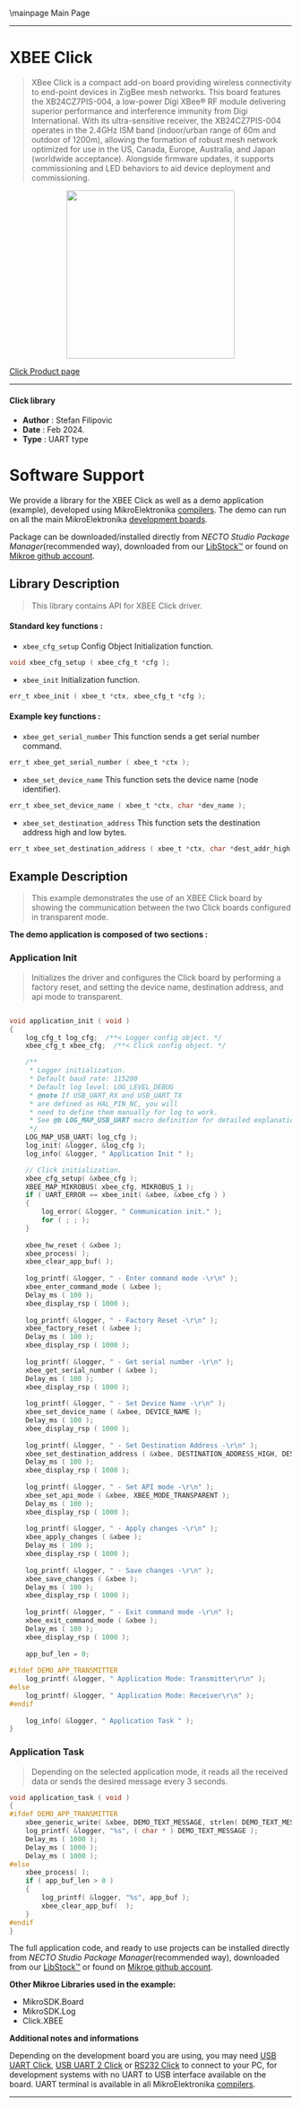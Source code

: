 \mainpage Main Page

---
# XBEE Click

> XBee Click is a compact add-on board providing wireless connectivity to end-point devices in ZigBee mesh networks. This board features the XB24CZ7PIS-004, a low-power Digi XBee® RF module delivering superior performance and interference immunity from Digi International. With its ultra-sensitive receiver, the XB24CZ7PIS-004 operates in the 2.4GHz ISM band (indoor/urban range of 60m and outdoor of 1200m), allowing the formation of robust mesh network optimized for use in the US, Canada, Europe, Australia, and Japan (worldwide acceptance). Alongside firmware updates, it supports commissioning and LED behaviors to aid device deployment and commissioning.

<p align="center">
  <img src="https://download.mikroe.com/images/click_for_ide/xbee_click.png" height=300px>
</p>

[Click Product page](https://www.mikroe.com/xbee-click)

---


#### Click library

- **Author**        : Stefan Filipovic
- **Date**          : Feb 2024.
- **Type**          : UART type


# Software Support

We provide a library for the XBEE Click
as well as a demo application (example), developed using MikroElektronika
[compilers](https://www.mikroe.com/necto-studio).
The demo can run on all the main MikroElektronika [development boards](https://www.mikroe.com/development-boards).

Package can be downloaded/installed directly from *NECTO Studio Package Manager*(recommended way), downloaded from our [LibStock&trade;](https://libstock.mikroe.com) or found on [Mikroe github account](https://github.com/MikroElektronika/mikrosdk_click_v2/tree/master/clicks).

## Library Description

> This library contains API for XBEE Click driver.

#### Standard key functions :

- `xbee_cfg_setup` Config Object Initialization function.
```c
void xbee_cfg_setup ( xbee_cfg_t *cfg );
```

- `xbee_init` Initialization function.
```c
err_t xbee_init ( xbee_t *ctx, xbee_cfg_t *cfg );
```

#### Example key functions :

- `xbee_get_serial_number` This function sends a get serial number command.
```c
err_t xbee_get_serial_number ( xbee_t *ctx );
```

- `xbee_set_device_name` This function sets the device name (node identifier).
```c
err_t xbee_set_device_name ( xbee_t *ctx, char *dev_name );
```

- `xbee_set_destination_address` This function sets the destination address high and low bytes.
```c
err_t xbee_set_destination_address ( xbee_t *ctx, char *dest_addr_high, char *dest_addr_low );
```

## Example Description

> This example demonstrates the use of an XBEE Click board by showing the communication between the two Click boards configured in transparent mode.

**The demo application is composed of two sections :**

### Application Init

> Initializes the driver and configures the Click board by performing a factory reset, and setting the device name, destination address, and api mode to transparent.

```c

void application_init ( void )
{
    log_cfg_t log_cfg;  /**< Logger config object. */
    xbee_cfg_t xbee_cfg;  /**< Click config object. */

    /** 
     * Logger initialization.
     * Default baud rate: 115200
     * Default log level: LOG_LEVEL_DEBUG
     * @note If USB_UART_RX and USB_UART_TX 
     * are defined as HAL_PIN_NC, you will 
     * need to define them manually for log to work. 
     * See @b LOG_MAP_USB_UART macro definition for detailed explanation.
     */
    LOG_MAP_USB_UART( log_cfg );
    log_init( &logger, &log_cfg );
    log_info( &logger, " Application Init " );

    // Click initialization.
    xbee_cfg_setup( &xbee_cfg );
    XBEE_MAP_MIKROBUS( xbee_cfg, MIKROBUS_1 );
    if ( UART_ERROR == xbee_init( &xbee, &xbee_cfg ) ) 
    {
        log_error( &logger, " Communication init." );
        for ( ; ; );
    }
    
    xbee_hw_reset ( &xbee );
    xbee_process( );
    xbee_clear_app_buf( );
    
    log_printf( &logger, " - Enter command mode -\r\n" );
    xbee_enter_command_mode ( &xbee );
    Delay_ms ( 100 );
    xbee_display_rsp ( 1000 );
    
    log_printf( &logger, " - Factory Reset -\r\n" );
    xbee_factory_reset ( &xbee );
    Delay_ms ( 100 );
    xbee_display_rsp ( 1000 );
    
    log_printf( &logger, " - Get serial number -\r\n" );
    xbee_get_serial_number ( &xbee );
    Delay_ms ( 100 );
    xbee_display_rsp ( 1000 );
    
    log_printf( &logger, " - Set Device Name -\r\n" );
    xbee_set_device_name ( &xbee, DEVICE_NAME );
    Delay_ms ( 100 );
    xbee_display_rsp ( 1000 );
    
    log_printf( &logger, " - Set Destination Address -\r\n" );
    xbee_set_destination_address ( &xbee, DESTINATION_ADDRESS_HIGH, DESTINATION_ADDRESS_LOW );
    Delay_ms ( 100 );
    xbee_display_rsp ( 1000 );
    
    log_printf( &logger, " - Set API mode -\r\n" );
    xbee_set_api_mode ( &xbee, XBEE_MODE_TRANSPARENT );
    Delay_ms ( 100 );
    xbee_display_rsp ( 1000 );
    
    log_printf( &logger, " - Apply changes -\r\n" );
    xbee_apply_changes ( &xbee );
    Delay_ms ( 100 );
    xbee_display_rsp ( 1000 ); 
    
    log_printf( &logger, " - Save changes -\r\n" );
    xbee_save_changes ( &xbee );
    Delay_ms ( 100 );
    xbee_display_rsp ( 1000 );
    
    log_printf( &logger, " - Exit command mode -\r\n" );
    xbee_exit_command_mode ( &xbee );
    Delay_ms ( 100 );
    xbee_display_rsp ( 1000 ); 
    
    app_buf_len = 0;
    
#ifdef DEMO_APP_TRANSMITTER
    log_printf( &logger, " Application Mode: Transmitter\r\n" );
#else
    log_printf( &logger, " Application Mode: Receiver\r\n" );
#endif
    
    log_info( &logger, " Application Task " );
}

```

### Application Task

> Depending on the selected application mode, it reads all the received data or sends the desired message every 3 seconds.

```c
void application_task ( void )
{
#ifdef DEMO_APP_TRANSMITTER
    xbee_generic_write( &xbee, DEMO_TEXT_MESSAGE, strlen( DEMO_TEXT_MESSAGE ) );
    log_printf( &logger, "%s", ( char * ) DEMO_TEXT_MESSAGE );
    Delay_ms ( 1000 );
    Delay_ms ( 1000 );
    Delay_ms ( 1000 ); 
#else
    xbee_process( );
    if ( app_buf_len > 0 ) 
    {
        log_printf( &logger, "%s", app_buf );
        xbee_clear_app_buf(  );
    }
#endif
}
```

The full application code, and ready to use projects can be installed directly from *NECTO Studio Package Manager*(recommended way), downloaded from our [LibStock&trade;](https://libstock.mikroe.com) or found on [Mikroe github account](https://github.com/MikroElektronika/mikrosdk_click_v2/tree/master/clicks).

**Other Mikroe Libraries used in the example:**

- MikroSDK.Board
- MikroSDK.Log
- Click.XBEE

**Additional notes and informations**

Depending on the development board you are using, you may need
[USB UART Click](https://www.mikroe.com/usb-uart-click),
[USB UART 2 Click](https://www.mikroe.com/usb-uart-2-click) or
[RS232 Click](https://www.mikroe.com/rs232-click) to connect to your PC, for
development systems with no UART to USB interface available on the board. UART
terminal is available in all MikroElektronika
[compilers](https://shop.mikroe.com/compilers).

---
